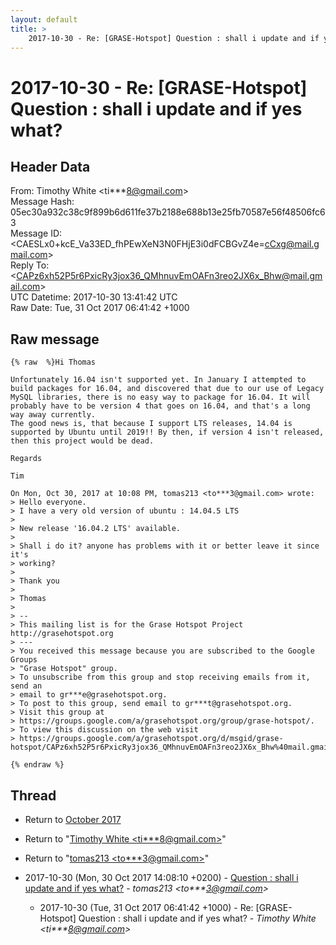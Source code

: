 ```yaml
---
layout: default
title: >
    2017-10-30 - Re: [GRASE-Hotspot] Question : shall i update and if yes what?
---
```


# 2017-10-30 - Re: [GRASE-Hotspot] Question : shall i update and if yes what?

## Header Data

From: Timothy White \<ti***8@gmail.com\><br>
Message Hash: 05ec30a932c38c9f899b6d611fe37b2188e688b13e25fb70587e56f48506fc63<br>
Message ID: \<CAESLx0+kcE_Va33ED_fhPEwXeN3N0FHjE3i0dFCBGvZ4e=cCxg@mail.gmail.com\><br>
Reply To: \<CAPz6xh52P5r6PxicRy3jox36_QMhnuvEmOAFn3reo2JX6x_Bhw@mail.gmail.com\><br>
UTC Datetime: 2017-10-30 13:41:42 UTC<br>
Raw Date: Tue, 31 Oct 2017 06:41:42 +1000<br>

## Raw message

```
{% raw  %}Hi Thomas

Unfortunately 16.04 isn't supported yet. In January I attempted to
build packages for 16.04, and discovered that due to our use of Legacy
MySQL libraries, there is no easy way to package for 16.04. It will
probably have to be version 4 that goes on 16.04, and that's a long
way away currently.
The good news is, that because I support LTS releases, 14.04 is
supported by Ubuntu until 2019!! By then, if version 4 isn't released,
then this project would be dead.

Regards

Tim

On Mon, Oct 30, 2017 at 10:08 PM, tomas213 <to***3@gmail.com> wrote:
> Hello everyone.
> I have a very old version of ubuntu : 14.04.5 LTS
>
> New release '16.04.2 LTS' available.
>
> Shall i do it? anyone has problems with it or better leave it since it's
> working?
>
> Thank you
>
> Thomas
>
> --
> This mailing list is for the Grase Hotspot Project http://grasehotspot.org
> ---
> You received this message because you are subscribed to the Google Groups
> "Grase Hotspot" group.
> To unsubscribe from this group and stop receiving emails from it, send an
> email to gr***e@grasehotspot.org.
> To post to this group, send email to gr***t@grasehotspot.org.
> Visit this group at
> https://groups.google.com/a/grasehotspot.org/group/grase-hotspot/.
> To view this discussion on the web visit
> https://groups.google.com/a/grasehotspot.org/d/msgid/grase-hotspot/CAPz6xh52P5r6PxicRy3jox36_QMhnuvEmOAFn3reo2JX6x_Bhw%40mail.gmail.com.

{% endraw %}
```

## Thread

+ Return to [October 2017](/archive/2017/10)

+ Return to "[Timothy White <ti***8<span>@</span>gmail.com>](/authors/ti___8_at_gmail_com)"
+ Return to "[tomas213 <to***3<span>@</span>gmail.com>](/authors/to___3_at_gmail_com)"

+ 2017-10-30 (Mon, 30 Oct 2017 14:08:10 +0200) - [Question : shall i update and if yes what?](/archive/2017/10/2262ced5f8cc175865174ba33eaff27d4a30607250f220e978e63c87d6e2f34b) - _tomas213 \<to***3@gmail.com\>_
  + 2017-10-30 (Tue, 31 Oct 2017 06:41:42 +1000) - Re: [GRASE-Hotspot] Question : shall i update and if yes what? - _Timothy White \<ti***8@gmail.com\>_

